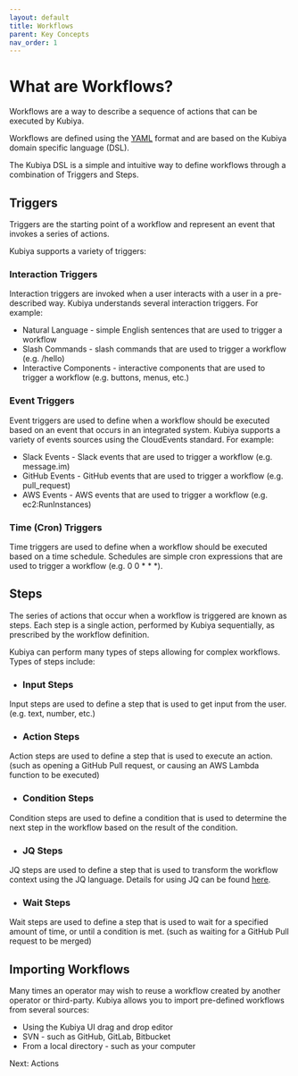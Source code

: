 ```yaml
---
layout: default
title: Workflows
parent: Key Concepts
nav_order: 1
---
```

# What are Workflows?

Workflows are a way to describe a sequence of actions that can be executed by Kubiya.

Workflows are defined using the [YAML](https://yaml.org) format and are based on the Kubiya domain specific language (DSL).

The Kubiya DSL is a simple and intuitive way to define workflows through a combination of Triggers and Steps.

## Triggers
Triggers are the starting point of a workflow and represent an event that invokes a series of actions.

Kubiya supports a variety of triggers:

### Interaction Triggers
Interaction triggers are invoked when a user interacts with a user in a pre-described way.  Kubiya understands several interaction triggers. For example:

* Natural Language - simple English sentences that are used to trigger a workflow
* Slash Commands - slash commands that are used to trigger a workflow (e.g. /hello)
* Interactive Components - interactive components that are used to trigger a workflow (e.g. buttons, menus, etc.)

### Event Triggers
Event triggers are used to define when a workflow should be executed based on an event that occurs in an integrated system. Kubiya supports a variety of events sources using the CloudEvents standard. For example:

* Slack Events - Slack events that are used to trigger a workflow (e.g. message.im)
* GitHub Events - GitHub events that are used to trigger a workflow (e.g. pull_request)
* AWS Events - AWS events that are used to trigger a workflow (e.g. ec2:RunInstances)

### Time (Cron) Triggers
Time triggers are used to define when a workflow should be executed based on a time schedule. Schedules are simple cron expressions that are used to trigger a workflow (e.g. 0 0 * * *).

## Steps
The series of actions that occur when a workflow is triggered are known as steps. Each step is a single action, performed by Kubiya sequentially, as prescribed by the workflow definition.

Kubiya can perform many types of steps allowing for complex workflows.  Types of steps include:

* ### Input Steps
Input steps are used to define a step that is used to get input from the user. (e.g. text, number, etc.)

* ### Action Steps
Action steps are used to define a step that is used to execute an action. (such as opening a GitHub Pull request, or causing an AWS Lambda function to be executed)

* ### Condition Steps
Condition steps are used to define a condition that is used to determine the next step in the workflow based on the result of the condition.

* ### JQ Steps
JQ steps are used to define a step that is used to transform the workflow context using the JQ language.  Details for using JQ can be found [here](https://stedolan.github.io/jq/).

* ### Wait Steps
Wait steps are used to define a step that is used to wait for a specified amount of time, or until a condition is met. (such as waiting for a GitHub Pull request to be merged)


## Importing Workflows
Many times an operator may wish to reuse a workflow created by another operator or third-party.  Kubiya allows you to import pre-defined workflows from several sources:

* Using the Kubiya UI drag and drop editor
* SVN - such as GitHub, GitLab, Bitbucket
* From a local directory - such as your computer


Next: Actions